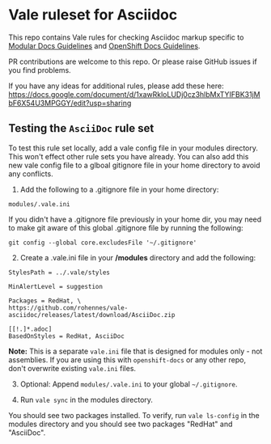 # Vale ruleset for Asciidoc

This repo contains Vale rules for checking Asciidoc markup specific to [Modular Docs Guidelines](https://redhat-documentation.github.io/modular-docs/) and [OpenShift Docs Guidelines](https://github.com/openshift/openshift-docs/blob/main/contributing_to_docs/doc_guidelines.adoc).

PR contributions are welcome to this repo. Or please raise GitHub issues if you find problems.

If you have any ideas for additional rules, please add these here: https://docs.google.com/document/d/1xawRkloLUDj0cz3hlbMxTYIFBK31jMbF6X54U3MPGGY/edit?usp=sharing  

## Testing the `AsciiDoc` rule set
To test this rule set locally, add a vale config file in your modules directory. This won't effect other rule sets you have already. You can also add this new vale config file to a glboal gitignore file in your home directory to avoid any conflicts.

1. Add the following to a .gitignore file in your home directory:

  `modules/.vale.ini `

  If you didn't have a .gitignore file previously in your home dir, you may need to make git aware of this global .gitignore file by running the following:

  `git config --global core.excludesFile '~/.gitignore'`

2. Create a .vale.ini file in your **/modules** directory and add the following:

  ```
  StylesPath = ../.vale/styles

  MinAlertLevel = suggestion

  Packages = RedHat, \
  https://github.com/rohennes/vale-asciidoc/releases/latest/download/AsciiDoc.zip

  [[!.]*.adoc]
  BasedOnStyles = RedHat, AsciiDoc
  ```

  **Note:** This is a separate `vale.ini` file that is designed for modules only - not assemblies.  If you are using this with `openshift-docs` or any other repo, don't overwrite existing `vale.ini` files.

3. Optional: Append `modules/.vale.ini` to your global `~/.gitignore`.

4. Run `vale sync` in the modules directory.

  You should see two packages installed. To verify, run `vale ls-config`  in the modules directory and you should see two packages "RedHat" and "AsciiDoc". 



